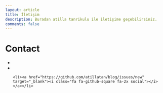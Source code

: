 ```yaml
---
layout: article
title: İletişim
description: Buradan atilla tanrikulu ile iletişime geçebilirsiniz.
comments: false
---
```


# Contact




<ul class="nav navbar-nav">
    <li><a href="https://www.linkedin.com/in/atillatanrikulu" target="_blank"><i class="fa fa-linkedin-square fa-2x social"></i></a></li>
    <li><a href="https://twitter.com/atillatanrikulu" target="_blank"><i class="fa fa-twitter-square fa-2x social"></i></a></li>

    <li><a href="https://github.com/atillatan/blog/issues/new" target="_blank"><i class="fa fa-github-square fa-2x social"></i></a></li>

</ul>

<script type="text/javascript" src="https://form.jotform.com/jsform/73105766744966"></script>
